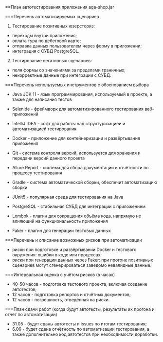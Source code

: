 ==План автотестирования приложения aqa-shop.jar


===Перечень автоматизируемых сценариев
1. Тестирование позитивных юзерсториз: 
- переходы внутри приложения;
- оплата тура по дебетовой карте;
- отправка данных пользователем через форму в приложении;
- интеграция с СУБД PostgreSQL.

2. Тестирование негативных сценариев:
- поля формы со значениями за пределами граничных;
- некорректные данные при интеграции с СУБД.


===Перечень используемых инструментов с обоснованием выбора

- Java JDK 11 - язык программирования, используемый в проекте, а также для написания тестов
- Selenide - фреймворк для автоматизированного тестирования веб-приложений

- IntelliJ IDEA - софт для работы над структуризацией и автоматизацией тестирования
- Docker - приложение для контейнеризации и развёртывания приложения
- Git - система контроля версий, используется для хранения и передачи версий данного проекта
- Allure Report - система для сбора документации и отчётности по процессу тестирования

- Gradle - система автоматической сборки, обеспечит автоматизацию сборки
- JUnit5 - популярная среда для тестирования на Java 

- PostgreSQL - стабильная СУБД для интеграции с приложением 

- Lombok - плагин для сокращения объёма кода, напрямую не влияющий на функциональность приложения
- Faker - плагин для генерации тестовых данных


===Перечень и описание возможных рисков при автоматизации
- риски при подготовке и развёртывании Docker и тестового окружения: ошибки в коде или процессах;
- риски при генерации данных через Faker: при прогоне позитивных сценариев могут сгенерироваться заведомо невалидные данные.

===Интервальная оценка с учётом рисков (в часах)
- 40-50 часов - подготовка тестового проекта, включая создание автотестов; 
- 12 часов - подготовка репортов и отчётных документов;
- 12 часов - погрешность, отведённая на риски.

===План сдачи работ (когда будут автотесты, результаты их прогона и отчёт по автоматизации)
- 31.05 - будут сданы автотесты и issues по итогам тестирования;
- 6.06 - будет сдана отчётность по автоматизации тестирования, а также дополнительно код автотестов при необходимости доработки.

